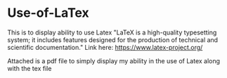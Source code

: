 # Use-of-LaTex
This is to display ability to use Latex
"LaTeX is a high-quality typesetting system; it includes features designed for the production of technical and scientific documentation."
Link here: https://www.latex-project.org/

Attached is a pdf file to simply display my ability in the use of Latex along with the tex file 
